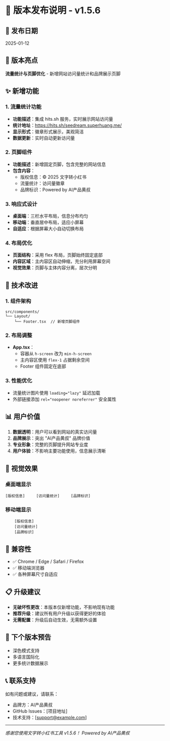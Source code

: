 # 📝 版本发布说明 - v1.5.6

## 🚀 发布日期
2025-01-12

## 🎯 版本亮点
**流量统计与页脚优化** - 新增网站访问量统计和品牌展示页脚

## ✨ 新增功能

### 1. 流量统计功能
- **功能描述**：集成 hits.sh 服务，实时展示网站访问量
- **统计地址**：https://hits.sh/seedream.superhuang.me/
- **显示形式**：徽章形式展示，美观简洁
- **数据更新**：实时自动更新访问量

### 2. 页脚组件
- **功能描述**：新增固定页脚，包含完整的网站信息
- **包含内容**：
  - 版权信息：© 2025 文字转小红书
  - 流量统计：访问量徽章
  - 品牌标识：Powered by AI产品黄叔

### 3. 响应式设计
- **桌面端**：三栏水平布局，信息分布均匀
- **移动端**：垂直居中布局，适应小屏幕
- **自适应**：根据屏幕大小自动切换布局

### 4. 布局优化
- **页面结构**：采用 flex 布局，页脚始终固定底部
- **内容区域**：主内容区自动伸缩，充分利用屏幕空间
- **视觉效果**：页脚与主体内容分离，层次分明

## 🔧 技术改进

### 1. 组件架构
```
src/components/
└── Layout/
    └── Footer.tsx  // 新增页脚组件
```

### 2. 布局调整
- **App.tsx**：
  - 容器从 `h-screen` 改为 `min-h-screen`
  - 主内容区使用 `flex-1` 占据剩余空间
  - Footer 组件固定在底部

### 3. 性能优化
- 流量统计图片使用 `loading="lazy"` 延迟加载
- 外部链接添加 `rel="noopener noreferrer"` 安全属性

## 📊 用户价值

1. **数据透明**：用户可以看到网站的真实访问量
2. **品牌展示**：突出 "AI产品黄叔" 品牌价值
3. **专业形象**：完整的页脚提升网站专业度
4. **用户体验**：不影响主要功能使用，信息展示清晰

## 🎨 视觉效果

### 桌面端显示
```
[版权信息]     [访问量统计]     [品牌标识]
```

### 移动端显示
```
    [版权信息]
    [访问量统计]
    [品牌标识]
```

## 🐛 兼容性

- ✅ Chrome / Edge / Safari / Firefox
- ✅ 移动端浏览器
- ✅ 各种屏幕尺寸自适应

## 📋 升级建议

- **无破坏性更改**：本版本仅新增功能，不影响现有功能
- **推荐升级**：建议所有用户升级以获得更好的体验
- **无需配置**：升级后自动生效，无需额外设置

## 🔮 下个版本预告

- 深色模式支持
- 多语言国际化
- 更多统计数据展示

## 📞 联系支持

如有问题或建议，请联系：
- 品牌方：AI产品黄叔
- GitHub Issues：[项目地址]
- 技术支持：[support@example.com]

---
*感谢您使用文字转小红书工具 v1.5.6！*
*Powered by AI产品黄叔*